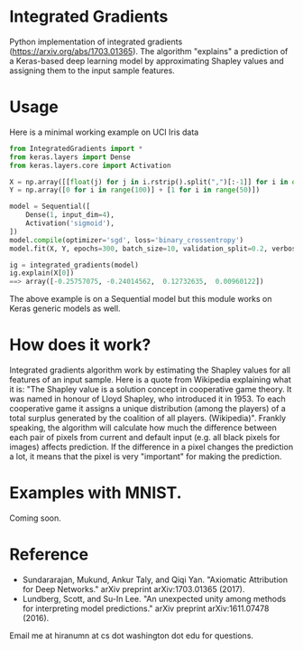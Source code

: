 # Integrated Gradients
Python implementation of integrated gradients (https://arxiv.org/abs/1703.01365). The algorithm "explains" a prediction of a Keras-based deep learning model by approximating Shapley values and assigning them to the input sample features. 

# Usage

Here is a minimal working example on UCI Iris data

``` Python
from IntegratedGradients import *
from keras.layers import Dense
from keras.layers.core import Activation

X = np.array([[float(j) for j in i.rstrip().split(",")[:-1]] for i in open("iris.data").readlines()][:-1])
Y = np.array([0 for i in range(100)] + [1 for i in range(50)])

model = Sequential([
    Dense(1, input_dim=4),
    Activation('sigmoid'),
])
model.compile(optimizer='sgd', loss='binary_crossentropy')
model.fit(X, Y, epochs=300, batch_size=10, validation_split=0.2, verbose=0)

ig = integrated_gradients(model)
ig.explain(X[0])
==> array([-0.25757075, -0.24014562,  0.12732635,  0.00960122])
```

The above example is on a Sequential model but this module works on Keras generic models as well.

# How does it work?

Integrated gradients algorithm work by estimating the Shapley values for all features of an input sample. Here is a quote from Wikipedia explaining what it is: "The Shapley value is a solution concept in cooperative game theory. It was named in honour of Lloyd Shapley, who introduced it in 1953. To each cooperative game it assigns a unique distribution (among the players) of a total surplus generated by the coalition of all players. (Wikipedia)". Frankly speaking, the algorithm will calculate how much the difference between each pair of pixels from current and default input (e.g. all black pixels for images) affects prediction. If the difference in a pixel changes the prediction a lot, it means that the pixel is very "important" for making the prediction.

# Examples with MNIST.

Coming soon.

# Reference
- Sundararajan, Mukund, Ankur Taly, and Qiqi Yan. "Axiomatic Attribution for Deep Networks." arXiv preprint arXiv:1703.01365 (2017).
- Lundberg, Scott, and Su-In Lee. "An unexpected unity among methods for interpreting model predictions." arXiv preprint arXiv:1611.07478 (2016).

Email me at hiranumn at cs dot washington dot edu for questions.
